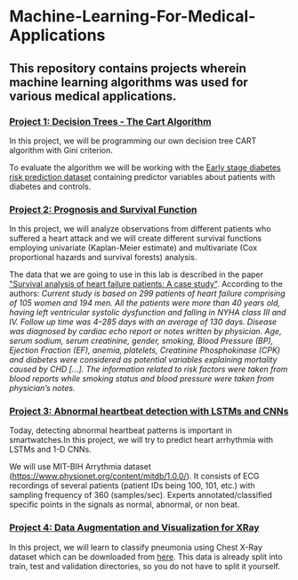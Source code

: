 # Machine-Learning-For-Medical-Applications
## This repository contains projects wherein machine learning algorithms was used for various medical applications.
### [Project 1: Decision Trees - The Cart Algorithm](https://github.com/clairevania/Machine-Learning-For-Medical-Applications/blob/main/DecisionTrees.ipynb)
In this project, we will be programming our own decision tree CART algorithm with Gini criterion. 

To evaluate the algorithm we will be working with the [Early stage diabetes risk prediction dataset](https://archive.ics.uci.edu/ml/datasets/Early+stage+diabetes+risk+prediction+dataset.) containing predictor variables about patients with diabetes and controls. 


### [Project 2: Prognosis and Survival Function](https://github.com/clairevania/Machine-Learning-For-Medical-Applications/blob/main/Prognosis%20and%20survival.ipynb)
In this project, we will analyze observations from different patients who suffered a heart attack and we will create different survival functions employing univariate (Kaplan-Meier estimate) and multivariate (Cox proportional hazards and survival forests) analysis.

The data that we are going to use in this lab is described in the paper ["Survival analysis of heart failure patients: A case study"](https://journals.plos.org/plosone/article?id=10.1371/journal.pone.0181001). According to the authors: 
*Current study is based on 299 patients of heart failure comprising of 105 women and 194 men. All the patients were more than 40 years old, having left ventricular systolic dysfunction and falling in NYHA class III and IV. Follow up time was 4–285 days with an average of 130 days. Disease was diagnosed by cardiac echo report or notes written by physician. Age, serum sodium, serum creatinine, gender, smoking, Blood Pressure (BP), Ejection Fraction (EF), anemia, platelets, Creatinine Phosphokinase (CPK) and diabetes were considered as potential variables explaining mortality caused by CHD [...]. The information related to risk factors were taken from blood reports while smoking status and blood pressure were taken from physician’s notes.*


### [Project 3: Abnormal heartbeat detection with LSTMs and CNNs](https://github.com/clairevania/Machine-Learning-For-Medical-Applications/blob/main/LSTM_CNNarrhythmia.ipynb)
Today, detecting abnormal heartbeat patterns is important in smartwatches.In this project, we will try to predict heart arrhythmia with LSTMs and 1-D CNNs.

We will use MIT-BIH Arrythmia dataset (https://www.physionet.org/content/mitdb/1.0.0/). It consists of ECG recordings of several patients (patient IDs being 100, 101, etc.) with sampling frequency of 360 (samples/sec). Experts annotated/classified specific points in the signals as normal, abnormal, or non beat.


### [Project 4: Data Augmentation and Visualization for XRay](https://github.com/clairevania/Machine-Learning-For-Medical-Applications/blob/main/DataAugmentation_and_Visualization_for_XRay.ipynb)
In this project, we will learn to classify pneumonia using Chest X-Ray dataset which can be downloaded from [here](https://www.dropbox.com/s/cwvaqip12wpex6o/Lab7_XRay_chest_pnemonia.zip?dl=0). This data is already split into train, test and validation directories, so you do not have to split it yourself.
